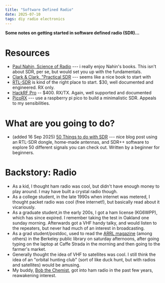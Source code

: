 ```yaml
---
title: "Software Defined Radio"
date: 2025-07-10
tags: diy radio electronics
---
```


**Some notes on getting started in software defined radio (SDR)...**

# Resources

- [Paul Nahin, Science of Radio](https://amzn.to/3ImLRvI) --- i really enjoy Nahin's books. This isn't about SDR, per se, but would set you up with the fundamentals.
- [Clark & Clark, "Practical SDR](https://nostarch.com/practical-sdr) --- seems like a nice book to start with
- [RTL-SDR](https://www.rtl-sdr.com/about-rtl-sdr/) is kind of the right place to start. $30, well documented and engineered. RX only.
- [HackRF Pro](https://greatscottgadgets.com/hackrf/pro/) -- $400. RX/TX. Again, well supported and documented
- [PicoRX](https://101-things.readthedocs.io/en/latest/radio_receiver.html) --- use a raspberry pi pico to build a minimalistic SDR.  Appeals to my sensibilities.

# What are you going to do?

- (added 16 Sep 2025) [50 Things to do with SDR](https://blinry.org/50-things-with-sdr/) --- nice blog post using an RTL-SDR dongle, home-made antennas, and SDR++ software to explore 50 different signals you can check out.  Written by a beginner for beginners.

# Backstory: Radio

- As a kid, I thought ham radio was cool, but didn't have enough money to play around. I may have built a crystal radio though. 
- As a college student, in the late 1990s when internet was metered, I thought packet radio was cool (free internet!), but basically read about it vicariously.
- As a graduate student,in the early 200s, I got a ham license (KG6WPP), which has since expired.  I remember taking the test in Oakland one sunday morning. Afterwards got a VHF handy talky, and would listen to the repeaters, but never had much of an interest in broadcasting. 
- As a grad student/postdoc, used to read the [ARRL magazine](https://www.arrl.org/arrl-magazines) (among others) in the Berkeley public library on saturday afternoons, after going typing on the laptop at Caffe Strada in the morning and then going to the farmer's market. 
- Generally thought the idea of VHF to satellites was cool.  I still think the idea of an "orbital hunting club" (sort of like duck hunt, but with radios and satellites) would be amusing. 
- My buddy, [Bob the Chemist](http://bobthechemist.com), got into ham radio in the past few years, reawakening interest. 
